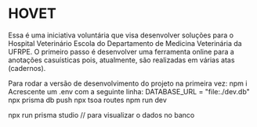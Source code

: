 # HOVET
Essa é uma iniciativa voluntária que visa desenvolver soluções para o Hospital Veterinário Escola do Departamento de Medicina Veterinária da UFRPE. O primeiro passo é desenvolver uma ferramenta online para a anotações casuísticas pois, atualmente, são realizadas em várias atas (cadernos).

Para rodar a versão de desenvolvimento do projeto na primeira vez:
npm i
Acrescente um .env com a seguinte linha: DATABASE_URL = "file:./dev.db"
npx prisma db push
npx tsoa routes
npm run dev 

npx run prisma studio // para visualizar o dados no banco

